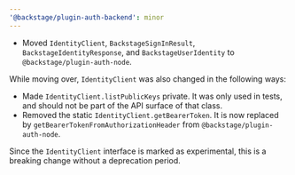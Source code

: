 ```yaml
---
'@backstage/plugin-auth-backend': minor
---
```


- Moved `IdentityClient`, `BackstageSignInResult`, `BackstageIdentityResponse`,
  and `BackstageUserIdentity` to `@backstage/plugin-auth-node`.

While moving over, `IdentityClient` was also changed in the following ways:

- Made `IdentityClient.listPublicKeys` private. It was only used in tests, and
  should not be part of the API surface of that class.
- Removed the static `IdentityClient.getBearerToken`. It is now replaced by
  `getBearerTokenFromAuthorizationHeader` from `@backstage/plugin-auth-node`.

Since the `IdentityClient` interface is marked as experimental, this is a
breaking change without a deprecation period.
